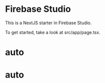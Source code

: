 
# Firebase Studio

This is a NextJS starter in Firebase Studio.

To get started, take a look at src/app/page.tsx.
# auto
# auto
